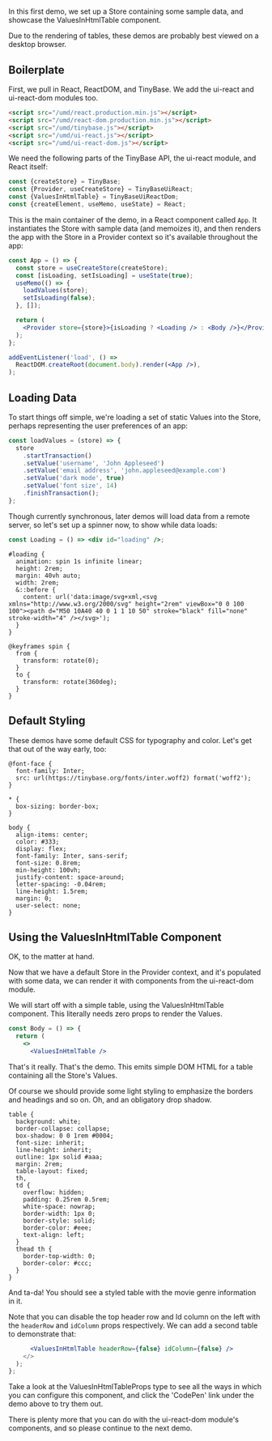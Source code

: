# <ValuesInHtmlTable />

In this first demo, we set up a Store containing some sample data, and showcase
the ValuesInHtmlTable component.

Due to the rendering of tables, these demos are probably best viewed on a
desktop browser.

## Boilerplate

First, we pull in React, ReactDOM, and TinyBase. We add the ui-react and
ui-react-dom modules too.

```html
<script src="/umd/react.production.min.js"></script>
<script src="/umd/react-dom.production.min.js"></script>
<script src="/umd/tinybase.js"></script>
<script src="/umd/ui-react.js"></script>
<script src="/umd/ui-react-dom.js"></script>
```

We need the following parts of the TinyBase API, the ui-react module, and React
itself:

```js
const {createStore} = TinyBase;
const {Provider, useCreateStore} = TinyBaseUiReact;
const {ValuesInHtmlTable} = TinyBaseUiReactDom;
const {createElement, useMemo, useState} = React;
```

This is the main container of the demo, in a React component called `App`. It
instantiates the Store with sample data (and memoizes it), and then renders the
app with the Store in a Provider context so it's available throughout the app:

```jsx
const App = () => {
  const store = useCreateStore(createStore);
  const [isLoading, setIsLoading] = useState(true);
  useMemo(() => {
    loadValues(store);
    setIsLoading(false);
  }, []);

  return (
    <Provider store={store}>{isLoading ? <Loading /> : <Body />}</Provider>
  );
};

addEventListener('load', () =>
  ReactDOM.createRoot(document.body).render(<App />),
);
```

## Loading Data

To start things off simple, we're loading a set of static Values into the Store,
perhaps representing the user preferences of an app:

```js
const loadValues = (store) => {
  store
    .startTransaction()
    .setValue('username', 'John Appleseed')
    .setValue('email address', 'john.appleseed@example.com')
    .setValue('dark mode', true)
    .setValue('font size', 14)
    .finishTransaction();
};
```

Though currently synchronous, later demos will load data from a remote server,
so let's set up a spinner now, to show while data loads:

```jsx
const Loading = () => <div id="loading" />;
```

```less
#loading {
  animation: spin 1s infinite linear;
  height: 2rem;
  margin: 40vh auto;
  width: 2rem;
  &::before {
    content: url('data:image/svg+xml,<svg xmlns="http://www.w3.org/2000/svg" height="2rem" viewBox="0 0 100 100"><path d="M50 10A40 40 0 1 1 10 50" stroke="black" fill="none" stroke-width="4" /></svg>');
  }
}

@keyframes spin {
  from {
    transform: rotate(0);
  }
  to {
    transform: rotate(360deg);
  }
}
```

## Default Styling

These demos have some default CSS for typography and color. Let's get that out
of the way early, too:

```less
@font-face {
  font-family: Inter;
  src: url(https://tinybase.org/fonts/inter.woff2) format('woff2');
}

* {
  box-sizing: border-box;
}

body {
  align-items: center;
  color: #333;
  display: flex;
  font-family: Inter, sans-serif;
  font-size: 0.8rem;
  min-height: 100vh;
  justify-content: space-around;
  letter-spacing: -0.04rem;
  line-height: 1.5rem;
  margin: 0;
  user-select: none;
}
```

## Using the ValuesInHtmlTable Component

OK, to the matter at hand.

Now that we have a default Store in the Provider context, and it's populated
with some data, we can render it with components from the ui-react-dom module.

We will start off with a simple table, using the ValuesInHtmlTable component.
This literally needs zero props to render the Values.

```jsx
const Body = () => {
  return (
    <>
      <ValuesInHtmlTable />
```

That's it really. That's the demo. This emits simple DOM HTML for a table
containing all the Store's Values.

Of course we should provide some light styling to emphasize the borders and
headings and so on. Oh, and an obligatory drop shadow.

```less
table {
  background: white;
  border-collapse: collapse;
  box-shadow: 0 0 1rem #0004;
  font-size: inherit;
  line-height: inherit;
  outline: 1px solid #aaa;
  margin: 2rem;
  table-layout: fixed;
  th,
  td {
    overflow: hidden;
    padding: 0.25rem 0.5rem;
    white-space: nowrap;
    border-width: 1px 0;
    border-style: solid;
    border-color: #eee;
    text-align: left;
  }
  thead th {
    border-top-width: 0;
    border-color: #ccc;
  }
}
```

And ta-da! You should see a styled table with the movie genre information in it.

Note that you can disable the top header row and Id column on the left with the
`headerRow` and `idColumn` props respectively. We can add a second table to
demonstrate that:

```jsx
      <ValuesInHtmlTable headerRow={false} idColumn={false} />
    </>
  );
};
```

Take a look at the ValuesInHtmlTableProps type to see all the ways in which you
can configure this component, and click the 'CodePen' link under the demo above
to try them out.

There is plenty more that you can do with the ui-react-dom module's components,
and so please continue to the next <TableInHtmlTable /> demo.
